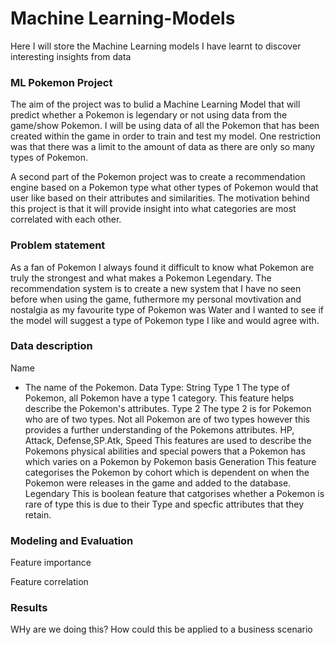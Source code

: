# Machine Learning-Models

Here I will store the Machine Learning models I have learnt to discover interesting insights from data
### ML Pokemon Project 
The aim of the project was to bulid a Machine Learning Model that will predict whether a Pokemon is legendary or not using data from the game/show Pokemon. I will be using data of all the Pokemon that has been created within the game in order to train and test my model. One restriction was that there was a limit to the amount of data as there are only so many types of Pokemon.

A second part of the Pokemon project was to create a recommendation engine based on a Pokemon type what other types of Pokemon would that user like based on their attributes and similarities. The motivation behind this project is that it will provide insight into what categories are most correlated with each other.

### Problem statement
As a fan of Pokemon I always found it difficult to know what Pokemon are truly the strongest and what makes a Pokemon Legendary. The recommendation system is to create a new system that I have no seen before when using the game, futhermore my personal movtivation and nostalgia as my favourite type of Pokemon was Water and I wanted to see if the model will suggest a type of Pokemon type I like and would agree with.

### Data description
Name
* The name of the Pokemon. Data Type: String
Type 1
The type of Pokemon, all Pokemon have a type 1 category. This feature helps describe the Pokemon's attributes.
Type 2
The type 2 is for Pokemon who are of two types. Not all Pokemon are of two types however this provides a further understanding of the Pokemons attributes.
HP, Attack, Defense,SP.Atk, Speed
This features are used to describe the Pokemons physical abilities and special powers that a Pokemon has which varies on a Pokemon by Pokemon basis
Generation
This feature categorises the Pokemon by cohort which is dependent on when the Pokemon were releases in the game and added to the database.
Legendary
This is boolean feature that catgorises whether a Pokemon is rare of type this is due to their Type and specfic attributes that they retain. 

### Modeling and Evaluation

Feature importance

Feature correlation


### Results

WHy are we doing this?
How could this be applied to a business scenario

